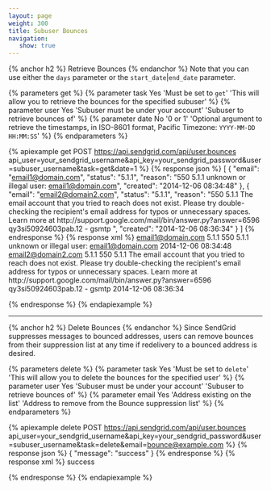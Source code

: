 ```yaml
---
layout: page
weight: 300
title: Subuser Bounces
navigation:
   show: true
---
```


{% anchor h2 %}
Retrieve Bounces 
{% endanchor %}
Note that you can use either the <code>days</code> parameter or the <code>start_date</code>|<code>end_date</code> parameter.

{% parameters get %}
 {% parameter task Yes 'Must be set to <code>get</code>' 'This will allow you to retrieve the bounces for the specified subuser' %}
 {% parameter user Yes 'Subuser must be under your account' 'Subuser to retrieve bounces of' %}
 {% parameter date No '0 or 1' 'Optional argument to retrieve the timestamps, in ISO-8601 format, Pacific Timezone: <code>YYYY-MM-DD HH:MM:SS</code>' %}
{% endparameters %}

{% apiexample get POST https://api.sendgrid.com/api/user.bounces api_user=your_sendgrid_username&api_key=your_sendgrid_password&user=subuser_username&task=get&date=1 %}
  {% response json %}
[
  {
    "email": "email1@domain.com",
    "status": "5.1.1",
    "reason": "550 5.1.1 unknown or illegal user: email1@domain.com",
    "created": "2014-12-06 08:34:48"
  },
  {
    "email": "email2@domain2.com",
    "status": "5.1.1",
    "reason": "550 5.1.1 The email account that you tried to reach does not exist. Please try double-checking the recipient's email address for typos or unnecessary spaces. Learn more at http:\/\/support.google.com\/mail\/bin\/answer.py?answer=6596 qy3si50924603pab.12 - gsmtp ",
    "created": "2014-12-06 08:36:34"
  }
]
  {% endresponse %}
  {% response xml %}
<bounces>
   <bounce>
      <email>email1@domain.com</email>
      <status>5.1.1</status>
      <reason>550 5.1.1 unknown or illegal user: email1@domain.com</reason>
      <created>2014-12-06 08:34:48</created>
   </bounce>
   <bounce>
      <email>email2@domain2.com</email>
      <status>5.1.1</status>
      <reason>550 5.1.1 The email account that you tried to reach does not exist. Please try double-checking the recipient's email address for typos or unnecessary spaces. Learn more at http:\/\/support.google.com\/mail\/bin\/answer.py?answer=6596 qy3si50924603pab.12 - gsmtp </reason>
      <created>2014-12-06 08:36:34</created>
   </bounce>
</bounces>

  {% endresponse %}
{% endapiexample %}

* * * * *

{% anchor h2 %}
Delete Bounces 
{% endanchor %}
Since SendGrid suppresses messages to bounced addresses, users can remove bounces from their suppression list at any time if redelivery to a bounced address is desired.

{% parameters delete %}
 {% parameter task Yes 'Must be set to <code>delete</code>' 'This will allow you to delete the bounces for the specified user' %}
 {% parameter user Yes 'Subuser must be under your account' 'Subuser to retrieve bounces of' %}
 {% parameter email Yes 'Address existing on the list' 'Address to remove from the Bounce suppression list' %}
{% endparameters %}

{% apiexample delete POST https://api.sendgrid.com/api/user.bounces api_user=your_sendgrid_username&api_key=your_sendgrid_password&user=subuser_username&task=delete&email=bounce@example.com %}
  {% response json %}
{
  "message": "success"
}
  {% endresponse %}
  {% response xml %}
<result>
   <message>success</message>
</result>

  {% endresponse %}
{% endapiexample %}
